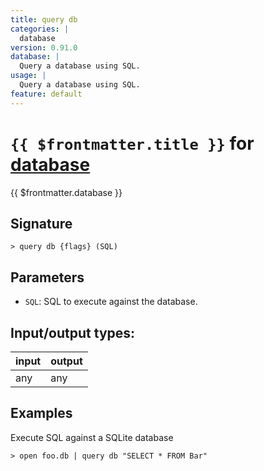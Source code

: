 ```yaml
---
title: query db
categories: |
  database
version: 0.91.0
database: |
  Query a database using SQL.
usage: |
  Query a database using SQL.
feature: default
---
```

<!-- This file is automatically generated. Please edit the command in https://github.com/nushell/nushell instead. -->

# `{{ $frontmatter.title }}` for [database](/commands/categories/database.md)

<div class='command-title'>{{ $frontmatter.database }}</div>

## Signature

```> query db {flags} (SQL)```

## Parameters

 -  `SQL`: SQL to execute against the database.


## Input/output types:

| input | output |
| ----- | ------ |
| any   | any    |

## Examples

Execute SQL against a SQLite database
```nu
> open foo.db | query db "SELECT * FROM Bar"

```
